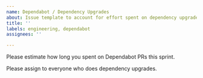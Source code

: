 ```yaml
---
name: Dependabot / Dependency Upgrades
about: Issue template to account for effort spent on dependency upgrades in a sprint
title: ''
labels: engineering, dependabot
assignees: ''

---
```


Please estimate how long you spent on Dependabot PRs this sprint.

Please assign to everyone who does dependency upgrades.
